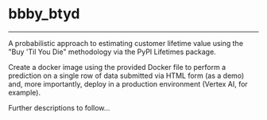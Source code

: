 # bbby_btyd

---

A probabilistic approach to estimating customer lifetime value using the "Buy 'Til You Die" methodology via the PyPI Lifetimes package.

Create a docker image using the provided Docker file to perform a prediction on a single row of data submitted via HTML form (as a demo) and, more importantly, deploy in a production environment (Vertex AI, for example).

Further descriptions to follow...
